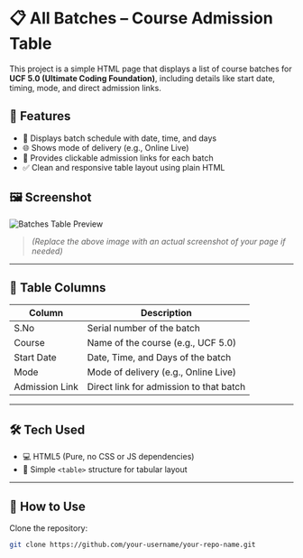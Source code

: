 # 📋 All Batches – Course Admission Table

This project is a simple HTML page that displays a list of course batches for **UCF 5.0 (Ultimate Coding Foundation)**, including details like start date, timing, mode, and direct admission links.

## 🚀 Features

- 📅 Displays batch schedule with date, time, and days
- 🌐 Shows mode of delivery (e.g., Online Live)
- 🔗 Provides clickable admission links for each batch
- ✅ Clean and responsive table layout using plain HTML

## 🖼️ Screenshot

![Batches Table Preview](https://via.placeholder.com/800x300?text=Batch+Table+Screenshot)

> *(Replace the above image with an actual screenshot of your page if needed)*

---

## 📄 Table Columns

| Column         | Description                                 |
|----------------|---------------------------------------------|
| S.No           | Serial number of the batch                  |
| Course         | Name of the course (e.g., UCF 5.0)          |
| Start Date     | Date, Time, and Days of the batch           |
| Mode           | Mode of delivery (e.g., Online Live)        |
| Admission Link | Direct link for admission to that batch     |

---

## 🛠️ Tech Used

- 💻 HTML5 (Pure, no CSS or JS dependencies)
- 🧱 Simple `<table>` structure for tabular layout

---

## 🧪 How to Use

 Clone the repository:
   ```bash
   git clone https://github.com/your-username/your-repo-name.git
